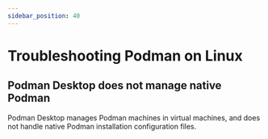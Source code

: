 ```yaml
---
sidebar_position: 40
---
```


# Troubleshooting Podman on Linux

## Podman Desktop does not manage native Podman

Podman Desktop manages Podman machines in virtual machines, and does not handle native Podman installation configuration files.
